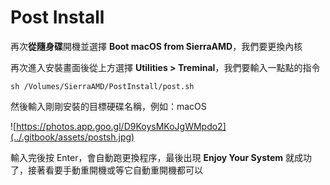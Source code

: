 # Post Install

再次**從隨身碟**開機並選擇 **Boot macOS from SierraAMD**，我們要更換內核

再次進入安裝畫面後從上方選擇 **Utilities &gt; Treminal**，我們要輸入一點點的指令

 `sh /Volumes/SierraAMD/PostInstall/post.sh` 

然後輸入剛剛安裝的目標硬碟名稱，例如：macOS

![https://photos.app.goo.gl/D9KoysMKoJgWMpdo2](../.gitbook/assets/postsh.jpg)

輸入完後按 Enter，會自動跑更換程序，最後出現 **Enjoy Your System** 就成功了，接著看要手動重開機或等它自動重開機都可以

